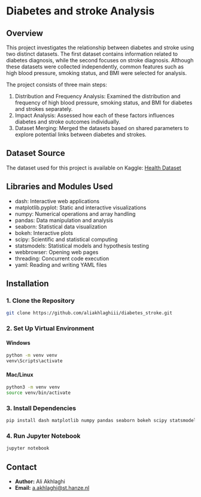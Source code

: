 # Diabetes and stroke Analysis

## Overview

This project investigates the relationship between diabetes and stroke using two distinct datasets. The first dataset contains information related to diabetes diagnosis, while the second focuses on stroke diagnosis. Although these datasets were collected independently, common features such as high blood pressure, smoking status, and BMI were selected for analysis.

The project consists of three main steps:
1. Distribution and Frequency Analysis: Examined the distribution and frequency of high blood pressure, smoking status, and BMI for diabetes and strokes separately.
2. Impact Analysis: Assessed how each of these factors influences diabetes and stroke outcomes individually.
3. Dataset Merging: Merged the datasets based on shared parameters to explore potential links between diabetes and strokes.

## Dataset Source

The dataset used for this project is available on Kaggle: [Health Dataset](https://www.kaggle.com/datasets/prosperchuks/health-dataset/data)

## Libraries and Modules Used

- dash: Interactive web applications
- matplotlib.pyplot: Static and interactive visualizations
- numpy: Numerical operations and array handling
- pandas: Data manipulation and analysis
- seaborn: Statistical data visualization
- bokeh: Interactive plots
- scipy: Scientific and statistical computing
- statsmodels: Statistical models and hypothesis testing
- webbrowser: Opening web pages
- threading: Concurrent code execution
- yaml: Reading and writing YAML files

## Installation

### 1. Clone the Repository
```bash
git clone https://github.com/aliakhlaghiii/diabetes_stroke.git
```

### 2. Set Up Virtual Environment
#### Windows
```bash
python -m venv venv
venv\Scripts\activate
```

#### Mac/Linux
```bash
python3 -m venv venv
source venv/bin/activate
```

### 3. Install Dependencies
```bash
pip install dash matplotlib numpy pandas seaborn bokeh scipy statsmodels pyyaml
```

### 4. Run Jupyter Notebook
```bash
jupyter notebook
```

## Contact

- **Author:** Ali Akhlaghi
- **Email:** a.akhlaghi@st.hanze.nl
